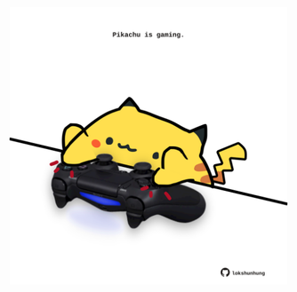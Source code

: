 <!-- built at 23/11/2023, 13:02:22 UTC -->
<p align="center">
  <img width="500" height="500" src="./ReadmeImage.svg">
</p>
